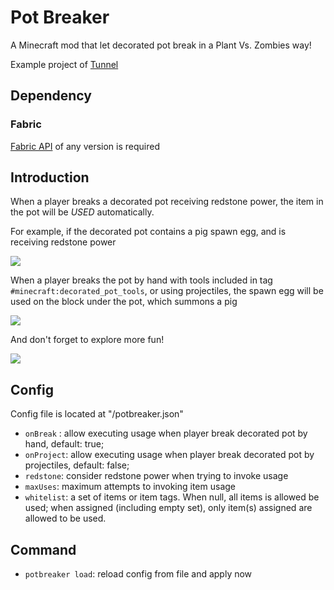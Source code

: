 # Pot Breaker

A Minecraft mod that let decorated pot break in a Plant Vs. Zombies way!

Example project of [Tunnel](https://github.com/Nova-Committee/tunnel)

## Dependency

### Fabric

[Fabric API](https://modrinth.com/mod/fabric-api) of any version is required

## Introduction

When a player breaks a decorated pot receiving redstone power, the item in the pot will be *USED* automatically.

For example, if the decorated pot contains a pig spawn egg, and is receiving redstone power

![](images/1.gif)

When a player breaks the pot by hand with tools included in tag `#minecraft:decorated_pot_tools`, or using projectiles, the spawn egg will be used on the block under the pot, which summons a pig

![](images/2.gif)

And don't forget to explore more fun!

![](images/3.gif)

## Config

Config file is located at "<ConfigDir>/potbreaker.json"

- `onBreak` : allow executing usage when player break decorated pot by hand, default: true;
- `onProject`: allow executing usage when player break decorated pot by projectiles, default: false;
- `redstone`: consider redstone power when trying to invoke usage
- `maxUses`: maximum attempts to invoking item usage
- `whitelist`: a set of items or item tags. When null, all items is allowed be used; when assigned (including empty set), only item(s) assigned are allowed to be used.

## Command

- `potbreaker load`: reload config from file and apply now